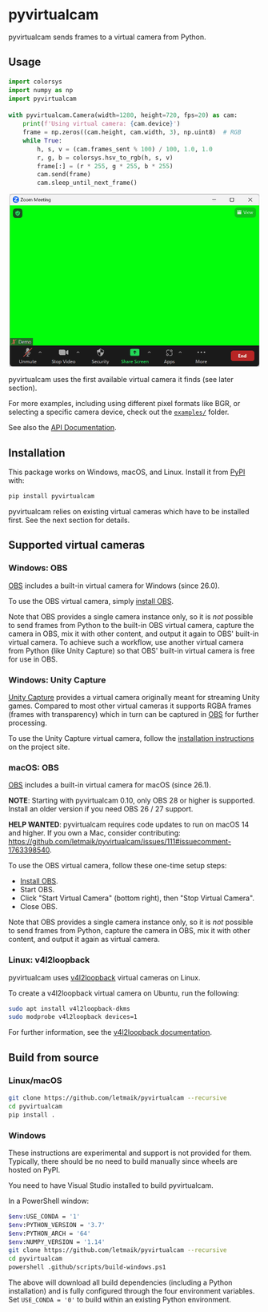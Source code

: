 # pyvirtualcam

pyvirtualcam sends frames to a virtual camera from Python.

## Usage

```py
import colorsys
import numpy as np
import pyvirtualcam

with pyvirtualcam.Camera(width=1280, height=720, fps=20) as cam:
    print(f'Using virtual camera: {cam.device}')
    frame = np.zeros((cam.height, cam.width, 3), np.uint8)  # RGB
    while True:
        h, s, v = (cam.frames_sent % 100) / 100, 1.0, 1.0
        r, g, b = colorsys.hsv_to_rgb(h, s, v)
        frame[:] = (r * 255, g * 255, b * 255)
        cam.send(frame)
        cam.sleep_until_next_frame()
```

<p align="center">
<img width="500" src="https://raw.githubusercontent.com/letmaik/pyvirtualcam/main/examples/screencasts/simple.gif">
</p>
    
pyvirtualcam uses the first available virtual camera it finds (see later section).

For more examples, including using different pixel formats like BGR, or selecting a specific camera device, check out the [`examples/`](https://github.com/letmaik/pyvirtualcam/tree/main/examples) folder.

See also the [API Documentation](https://letmaik.github.io/pyvirtualcam).

## Installation

This package works on Windows, macOS, and Linux. Install it from [PyPI](https://pypi.org/project/pyvirtualcam/) with:

```sh
pip install pyvirtualcam
```

pyvirtualcam relies on existing virtual cameras which have to be installed first. See the next section for details.

## Supported virtual cameras

### Windows: OBS

[OBS](https://obsproject.com/) includes a built-in virtual camera for Windows (since 26.0).

To use the OBS virtual camera, simply [install OBS](https://obsproject.com/).

Note that OBS provides a single camera instance only, so it is *not* possible to send frames from Python to the built-in OBS virtual camera, capture the camera in OBS, mix it with other content, and output it again to OBS' built-in virtual camera. To achieve such a workflow, use another virtual camera from Python (like Unity Capture) so that OBS' built-in virtual camera is free for use in OBS.

### Windows: Unity Capture

[Unity Capture](https://github.com/schellingb/UnityCapture) provides a virtual camera originally meant for streaming Unity games. Compared to most other virtual cameras it supports RGBA frames (frames with transparency) which in turn can be captured in [OBS](https://obsproject.com/) for further processing.

To use the Unity Capture virtual camera, follow the [installation instructions](https://github.com/schellingb/UnityCapture#installation) on the project site.

### macOS: OBS

[OBS](https://obsproject.com/) includes a built-in virtual camera for macOS (since 26.1).

**NOTE**: Starting with pyvirtualcam 0.10, only OBS 28 or higher is supported. Install an older version if you need OBS 26 / 27 support.

**HELP WANTED**: pyvirtualcam requires code updates to run on macOS 14 and higher. If you own a Mac, consider contributing: https://github.com/letmaik/pyvirtualcam/issues/111#issuecomment-1763398540.

To use the OBS virtual camera, follow these one-time setup steps:
- [Install OBS](https://obsproject.com/).
- Start OBS.
- Click "Start Virtual Camera" (bottom right), then "Stop Virtual Camera".
- Close OBS.

Note that OBS provides a single camera instance only, so it is *not* possible to send frames from Python, capture the camera in OBS, mix it with other content, and output it again as virtual camera.

### Linux: v4l2loopback

pyvirtualcam uses [v4l2loopback](https://github.com/umlaeute/v4l2loopback) virtual cameras on Linux.

To create a v4l2loopback virtual camera on Ubuntu, run the following:

```sh
sudo apt install v4l2loopback-dkms
sudo modprobe v4l2loopback devices=1
```

For further information, see the [v4l2loopback documentation](https://github.com/umlaeute/v4l2loopback).

## Build from source

### Linux/macOS

```sh
git clone https://github.com/letmaik/pyvirtualcam --recursive
cd pyvirtualcam
pip install .
```

### Windows

These instructions are experimental and support is not provided for them.
Typically, there should be no need to build manually since wheels are hosted on PyPI.

You need to have Visual Studio installed to build pyvirtualcam.

In a PowerShell window:
```sh
$env:USE_CONDA = '1'
$env:PYTHON_VERSION = '3.7'
$env:PYTHON_ARCH = '64'
$env:NUMPY_VERSION = '1.14'
git clone https://github.com/letmaik/pyvirtualcam --recursive
cd pyvirtualcam
powershell .github/scripts/build-windows.ps1
```
The above will download all build dependencies (including a Python installation)
and is fully configured through the four environment variables.
Set `USE_CONDA = '0'` to build within an existing Python environment.
